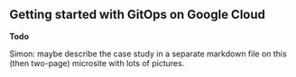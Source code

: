 ## Getting started with GitOps on Google Cloud

**Todo**

Simon: maybe describe the case study in a separate markdown file on this (then two-page) microsite with lots of pictures. 
